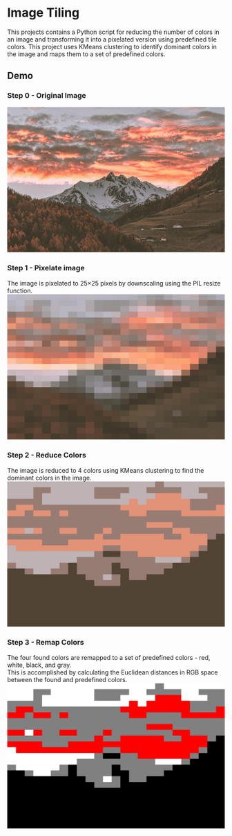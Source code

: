 # Image Tiling

This projects contains a Python script for reducing the number of colors in an image and transforming it into a pixelated version using predefined tile colors. This project uses KMeans clustering to identify dominant colors in the image and maps them to a set of predefined colors.

## Demo

### Step 0 - Original Image
![Original Image](demo_images/step_0.jpg)

### Step 1 - Pixelate image
The image is pixelated to 25×25 pixels by downscaling using the PIL resize function.
![Pixelated Image](demo_images/step_1.jpg)


### Step 2 - Reduce Colors
The image is reduced to 4 colors using KMeans clustering to find the dominant colors in the image. 
![Reduced Colors](demo_images/step_2.jpg)

### Step 3 - Remap Colors
The four found colors are remapped to a set of predefined colors - red, white, black, and gray.
<br> This is accomplished by calculating the Euclidean distances in RGB space between the found and predefined colors.
![Remapped Colors](demo_images/step_3.jpg)
